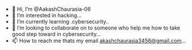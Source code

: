 - 👋 Hi, I’m @AakashChaurasia-06
- 👀 I’m interested in hacking...
- 🌱 I’m currently learning .cybersecurity..
- 💞️ I’m looking to collaborate on to someone who help me how to take good step toward in cybersecurity...
- 📫 How to reach me thats my email akashchaurasia3456@gmail.com...

<!---
AakashChaurasia-06/AakashChaurasia-06 is a ✨ special ✨ repository because its `README.md` (this file) appears on your GitHub profile.
You can click the Preview link to take a look at your changes.
--->
